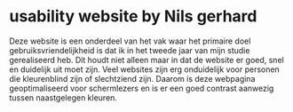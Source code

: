 # usability website by Nils gerhard

Deze website is een onderdeel van het vak waar het primaire doel gebruiksvriendelijkheid is dat ik in het tweede jaar van mijn studie gerealiseerd heb.
Dit houdt niet alleen maar in dat de website er goed, snel en duidelijk uit moet zijn. Veel websites zijn erg onduidelijk voor personen die kleurenblind zijn of slechtziend zijn. Daarom is deze webpagina geoptimaliseerd voor schermlezers en is er een goed contrast aanwezig tussen naastgelegen kleuren.

